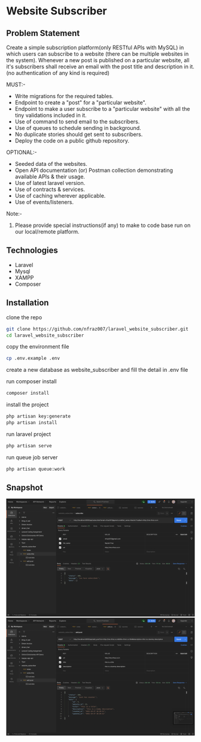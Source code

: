 # Website Subscriber

## Problem Statement
Create a simple subscription platform(only RESTful APIs with MySQL) in which users can subscribe to a website (there can be multiple websites in the system). Whenever a new post is published on a particular website, all it's subscribers shall receive an email with the post title and description in it. (no authentication of any kind is required)

MUST:-
- Write migrations for the required tables.
- Endpoint to create a "post" for a "particular website".
- Endpoint to make a user subscribe to a "particular website" with all the tiny validations included in it.
- Use of command to send email to the subscribers.
- Use of queues to schedule sending in background.
- No duplicate stories should get sent to subscribers.
- Deploy the code on a public github repository.

OPTIONAL:-
- Seeded data of the websites.
- Open API documentation (or) Postman collection demonstrating available APIs & their usage.
- Use of latest laravel version.
- Use of contracts & services.
- Use of caching wherever applicable.
- Use of events/listeners.

Note:- 
1. Please provide special instructions(if any) to make to code base run on our local/remote platform.

## Technologies
- Laravel
- Mysql
- XAMPP
- Composer

## Installation
clone the repo
```sh
git clone https://github.com/nfraz007/laravel_website_subscriber.git
cd laravel_website_subscriber
```

copy the environment file
```sh
cp .env.example .env
```

create a new database as website_subscriber and fill the detail in .env file

run composer install
```sh
composer install
```

install the project
```sh
php artisan key:generate
php artisan install
```

run laravel project
```sh
php artisan serve
```

run queue job server
```sh
php artisan queue:work
```

## Snapshot
![snapshot 1](snapshots/snapshot_1.png)
![snapshot 2](snapshots/snapshot_2.png)